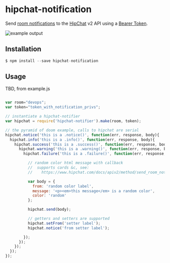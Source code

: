 hipchat-notification
====================

Send [room notifications](https://www.hipchat.com/docs/apiv2/method/send_room_notification)
to the [HipChat](https://www.hipchat.com/) v2 API using a [Bearer Token](https://www.hipchat.com/docs/apiv2/auth).

![example output](
  https://raw.githubusercontent.com/briceburg/hipchat-notifier/master/example/screenshot.png)


## Installation

```js
$ npm install --save hipchat-notification
```


## Usage

TBD, from example.js

```js

var room="devops";
var token="token_with_notification_privs";

// instantiate a hipchat-notifier
var hipchat = require('hipchat-notifier').make(room, token);

// the pyramid of doom example, calls to hipchat are serial
hipchat.notice('this is a .notice()', function(err, response, body){
  hipchat.info('this is a .info()', function(err, response, body){
    hipchat.success('this is a .success()', function(err, response, body){
      hipchat.warning('this is a .warning()', function(err, response, body){
        hipchat.failure('this is a .failure()', function(err, response, body){

          // random color html message with callback
          //  supports cards &c, see:
          //    https://www.hipchat.com/docs/apiv2/method/send_room_notification

          var body = {
            from: 'random color label',
            message: '<p><em>this message</em> is a random color',
            color: 'random'
          };

          hipchat.send(body);

          // getters and setters are supported
          hipchat.setFrom('setter label');
          hipchat.notice('from setter label');

        });
      });
    });
  });
});

```
